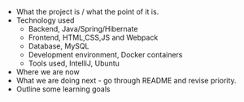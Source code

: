 - What the project is / what the point of it is.
- Technology used
	- Backend, Java/Spring/Hibernate
	- Frontend, HTML,CSS,JS and Webpack
	- Database, MySQL
	- Development environment, Docker containers
	- Tools used, IntelliJ, Ubuntu
- Where we are now
- What we are doing next - go through README and revise priority.
- Outline some learning goals
